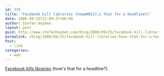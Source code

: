```yaml
---
id: 229
title: 'Facebook kill libraries (how&#8217;s that for a headline?)'
date: 2006-09-25T22:09:27+00:00
author: Stefan Hayden
layout: post
guid: http://www.stefanhayden.com/blog/2006/09/25/facebook-kill-libraries-hows-that-for-a-headline/
permalink: /blog/2006/09/25/facebook-kill-libraries-hows-that-for-a-headline/
Post:
  - link
categories:
  - web
---
```

<p><a href="http://chimprawk.blogspot.com/2006/09/facebook-is-killing-fakesters.html">Facebook kills libraries</a> (how's that for a headline?).
</p>
